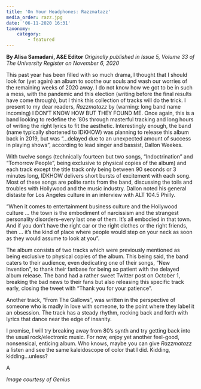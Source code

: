 ```yaml
---
title: 'On Your Headphones: Razzmatazz'
media_order: razz.jpg
date: '06-11-2020 16:31'
taxonomy:
    category:
        - featured
---
```


**By Alisa Samadani, A&E Editor** _Originally published in Issue 5, Volume 33 of The University Register on November 6, 2020_

This past year has been filled with so much drama, I thought that I should look for (yet again) an album to soothe our souls and wash our worries of the remaining weeks of 2020 away. I do not know how we got to be in such a mess, with the pandemic and this election (writing before the final results have come through), but I think this collection of tracks will do the trick. I present to my dear readers, _Razzmatazz_ by (warning: long band name incoming) I DON’T KNOW HOW BUT THEY FOUND ME.
Once again, this is a band looking to redefine the ‘80s through masterful tracking and long hours of writing the right lyrics to fit the aesthetic. Interestingly enough, the band (name typically shortened to IDKHOW) was planning to release this album back in 2019, but was “...delayed due to an unexpected amount of success in playing shows”, according to lead singer and bassist, Dallon Weekes.

With twelve songs (technically fourteen but two songs, “Indoctrination” and “Tomorrow People”, being exclusive to physical copies of the album) and each track except the title track only being between 90 seconds or 3 minutes long, IDKHOW delivers short bursts of excitement with each song. Most of these songs are polite rants from the band, discussing the toils and troubles with Hollywood and the music industry. Dallon noted his general distaste for Los Angeles culture in an interview with ALT 104.5 Philly.
    
“When it comes to entertainment business culture and the Hollywood culture … the town is the embodiment of narcissism and the strangest personality disorders–every last one of them. It’s all embodied in that town. And if you don’t have the right car or the right clothes or the right friends, then … it’s the kind of place where people would step on your neck as soon as they would assume to look at you”.

The album consists of two tracks which were previously mentioned as being exclusive to physical copies of the album. This being said, the band caters to their audience, even dedicating one of their songs, “New Invention”, to thank their fanbase for being so patient with the delayed album release. The band had a rather sweet Twitter post on October 1, breaking the bad news to their fans but also releasing this specific track early, closing the tweet with “Thank you for your patience”.

Another track, “From The Gallows”, was written in the perspective of someone who is madly in love with someone, to the point where they label it an obsession. The track has a steady rhythm, rocking back and forth with lyrics that dance near the edge of insanity.

I promise, I will try breaking away from 80’s synth and try getting back into the usual rock/electronic music. For now, enjoy yet another feel-good, nonsensical, enticing album. Who knows, maybe you can give _Razzmatazz_ a listen and see the same kaleidoscope of color that I did. Kidding, kidding...unless?

A

_Image courtesy of Genius_
